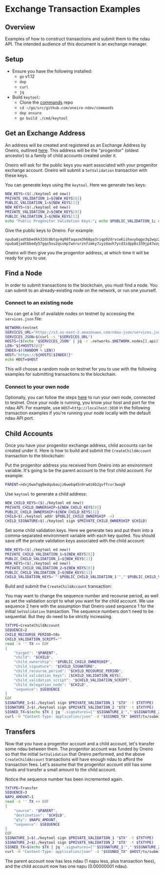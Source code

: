 # Exchange Transaction Examples

## Overview

Examples of how to construct transactions and submit them to the ndau API.  The intended audience of this document is an exchange manager.

## Setup

* Ensure you have the following installed:
    - `go` v1.12
    - `dep`
    - `curl`
    - `jq`
* Build `keytool`:
    - Clone the [commands](https://github.com/oneiro-ndev/commands) repo
    - `cd ~/go/src/github.com/oneiro-ndev/commands`
    - `dep ensure`
    - `go build ./cmd/keytool`

## Get an Exchange Address

An address will be created and registered as an Exchange Address by Oneiro, outlined [here](exchange_accounts.md).  This address will be the "progenitor" (oldest ancestor) to a family of child accounts created under it.

Oneiro will ask for the public keys you want associated with your progenitor exchange account.  Oneiro will submit a `SetValidation` transaction with these keys.

You can generate keys using the `keytool`.  Here we generate two keys:

```sh
NEW_KEYS=($(./keytool ed new))
PRIVATE_VALIDATION_1=${NEW_KEYS[0]}
PUBLIC_VALIDATION_1=${NEW_KEYS[1]}
NEW_KEYS=($(./keytool ed new))
PRIVATE_VALIDATION_2=${NEW_KEYS[0]}
PUBLIC_VALIDATION_2=${NEW_KEYS[1]}
echo "Public Progenitor Validation Keys:"; echo $PUBLIC_VALIDATION_1; echo $PUBLIC_VALIDATION_2
```

Give the public keys to Oneiro.  For example:

```
npuba8jadtbbedkk32dc8btqv4g98faqazm3h68pa3riqp92drvcw6iihauybqgv3q2wqz2ayshe
npuba8jadtbbedy57gqx5xu2qsvmp7wnrurznfimky7iyzdavh7ycd3idpp8s339jp47wzgey3gi
```

Oneiro will then give you the progenitor address, at which time it will be ready for you to use.

## Find a Node

In order to submit transactions to the blockchain, you must find a node.  You can submit to an already-existing node on the network, or run one yourself.

### Connect to an existing node

You can get a list of available nodes on testnet by accessing the `services.json` file:

```sh
NETWORK=testnet
SERVICES_URL="https://s3.us-east-2.amazonaws.com/ndau-json/services.json"
SERVICES_JSON=$(curl -s "$SERVICES_URL")
HOSTS=($(echo "$SERVICES_JSON" | jq -r .networks.$NETWORK.nodes[].api))
LEN="${#HOSTS[@]}"
INDEX=$((RANDOM % LEN))
HOST="https://${HOSTS[$INDEX]}"
echo HOST=$HOST
```

This will choose a random node on testnet for you to use with the following examples for submitting transactions to the blockchain.

### Connect to your own node

Optionally, you can follow the steps [here](https://github.com/oneiro-ndev/commands/blob/master/docker/node_operator.md) to run your own node, connected to testnet.  Once your node is running, you know your host and port for the ndau API.  For example, use `HOST=http://localhost:3030` in the following transaction examples if you're running your node locally with the default ndau API port.

## Child Accounts

Once you have your progenitor exchange address, child accounts can be created under it.  Here is how to build and submit the `CreateChildAccount` transaction to the blockchain:

Put the progenitor address you received from Oneiro into an environment variable.  It's going to be the parent account to the first child account.  For example:

```sh
PARENT=ndxj6wafqg8edqvbaujz6we6q45n9rwdz6b2gvffcvr3wag9
```

Use `keytool` to generate a child address:

```sh
NEW_CHILD_KEYS=($(./keytool ed new))
PRIVATE_CHILD_OWNERSHIP=${NEW_CHILD_KEYS[0]}
PUBLIC_CHILD_OWNERSHIP=${NEW_CHILD_KEYS[1]}
CHILD=$(./keytool addr $PUBLIC_CHILD_OWNERSHIP -x)
CHILD_SIGNATURE=$(./keytool sign $PRIVATE_CHILD_OWNERSHIP $CHILD)
```

Set some child validation keys.  Here we generate two and put them into a comma-separated environment variable with each key quoted.  You should save off the private validation keys associated with the child account:

```sh
NEW_KEYS=($(./keytool ed new))
PRIVATE_CHILD_VALIDATION_1=${NEW_KEYS[0]}
PUBLIC_CHILD_VALIDATION_1=${NEW_KEYS[1]}
NEW_KEYS=($(./keytool ed new))
PRIVATE_CHILD_VALIDATION_2=${NEW_KEYS[0]}
PUBLIC_CHILD_VALIDATION_2=${NEW_KEYS[1]}
CHILD_VALIDATION_KEYS='"'$PUBLIC_CHILD_VALIDATION_1'","'$PUBLIC_CHILD_VALIDATION_2'"'
```

Build and submit the `CreateChildAccount` transaction:

You may want to change the sequence number and recourse period, as well as set the validation script to what you want for the child account.  We use sequence 2 here with the assumption that Oneiro used sequence 1 for the initial `SetValidation` transaction.  The sequence numbers don't need to be sequential.  But they do need to be strictly increasing.

```sh
TXTYPE=CreateChildAccount
SEQUENCE=2
CHILD_RECOURSE_PERIOD=t0s
CHILD_VALIDATION_SCRIPT=""
read -d '' TX << EOF
{
    "target": "$PARENT",
    "child": "$CHILD",
    "child_ownership": "$PUBLIC_CHILD_OWNERSHIP",
    "child_signature": "$CHILD_SIGNATURE",
    "child_recourse_period": "$CHILD_RECOURSE_PERIOD",
    "child_validation_keys": [$CHILD_VALIDATION_KEYS],
    "child_validation_script": "$CHILD_VALIDATION_SCRIPT",
    "child_delegation_node": "$CHILD",
    "sequence": $SEQUENCE
}
EOF
SIGNATURE_1=$(./keytool sign $PRIVATE_VALIDATION_1 "$TX" -t $TXTYPE)
SIGNATURE_2=$(./keytool sign $PRIVATE_VALIDATION_2 "$TX" -t $TXTYPE)
SIGNED_TX=$(echo $TX | jq '.signatures=["'$SIGNATURE_1'","'$SIGNATURE_2'"]')
curl -H "Content-Type: application/json" -d "$SIGNED_TX" $HOST/tx/submit/$TXTYPE
```

## Transfers

Now that you have a progenitor account and a child account, let's transfer some ndau between them.  The progenitor account was funded by Oneiro so that the initial `SetValidation` that Oneiro performed, and the above `CreateChildAccount` transactions will have enough ndau to afford the transaction fees.  Let's assume that the progenitor account still has some funds and transfer a small amount to the child account.

Notice the sequence number has been incremented again.

```sh
TXTYPE=Transfer
SEQUENCE=3
NAPU_AMOUNT=1
read -d '' TX << EOF
{
    "source": "$PARENT",
    "destination": "$CHILD",
    "qty": $NAPU_AMOUNT,
    "sequence": $SEQUENCE
}
EOF
SIGNATURE_1=$(./keytool sign $PRIVATE_VALIDATION_1 "$TX" -t $TXTYPE)
SIGNATURE_2=$(./keytool sign $PRIVATE_VALIDATION_2 "$TX" -t $TXTYPE)
SIGNED_TX=$(echo $TX | jq '.signatures=["'$SIGNATURE_1'","'$SIGNATURE_2'"]')
curl -H "Content-Type: application/json" -d "$SIGNED_TX" $HOST/tx/submit/$TXTYPE
```

The parent account now has less ndau (1 napu less, plus transaction fees), and the child account now has one napu (0.00000001 ndau).
